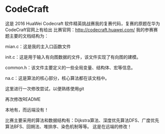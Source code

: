 # CodeCraft
这是 2016 HuaWei Codecraft 软件精英挑战赛我的复赛代码，复赛的原题在华为CodeCraft官网上有给出
比赛官网：http://codecraft.huawei.com/
我的参赛赛题主要的文档结构为：

mian.c：这是我的主入口函数文件

init.c：这是用于输入有向图数据的文件，该文件实现了有向图的建模。

common.h：该文件主要定义的一些全局变量、结构体、宏等信息。

na.c：这是算法的核心部分，核心算法都在该文档中。

这里进行一次修改尝试，以便熟练使用git

再次修改README

本地有，而远端没有！

比赛主要采用的算法和数据结构有：Dijkstra算法、深度优先算法DFS、广度优先算法BFS、回朔法、堆排序、染色机制等等。
这是在远端的修改！
